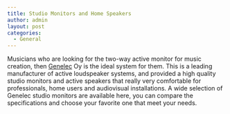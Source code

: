 ```yaml
---
title: Studio Monitors and Home Speakers
author: admin
layout: post
categories:
  - General
---
```

Musicians who are looking for the two-way active monitor for music creation, then <a href="http://www.guitarcenter.com/Genelec/">Genelec</a> Oy is the ideal system for them. This is a leading manufacturer of active loudspeaker systems, and provided a high quality studio monitors and active speakers that really very comfortable for professionals, home users and audiovisual installations. A wide selection of Genelec studio monitors are available here, you can compare the specifications and choose your favorite one that meet your needs.
